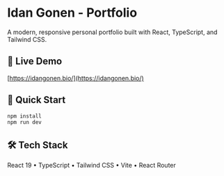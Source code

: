 # Idan Gonen - Portfolio

A modern, responsive personal portfolio built with React, TypeScript, and Tailwind CSS.

## 🌟 Live Demo

[https://idangonen.bio/](https://idangonen.bio/)

## 🚀 Quick Start

```bash
npm install
npm run dev
```

## 🛠️ Tech Stack

React 19 • TypeScript • Tailwind CSS • Vite • React Router

